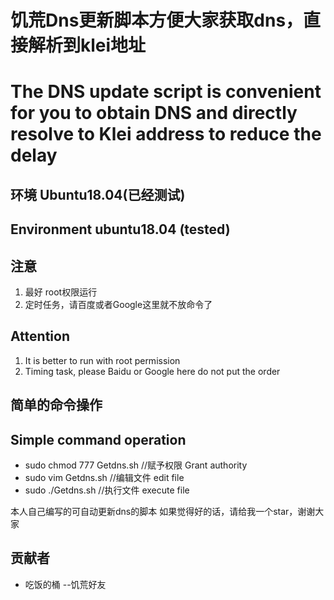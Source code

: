 # 饥荒Dns更新脚本方便大家获取dns，直接解析到klei地址
# The DNS update script is convenient for you to obtain DNS and directly resolve to Klei address to reduce the delay

## 环境 Ubuntu18.04(已经测试)
## Environment ubuntu18.04 (tested)

## 注意
1. 最好 root权限运行
2. 定时任务，请百度或者Google这里就不放命令了

## Attention
1. It is better to run with root permission
2. Timing task, please Baidu or Google here do not put the order

## 简单的命令操作
## Simple command operation
- sudo chmod 777 Getdns.sh  //赋予权限 Grant authority
- sudo vim Getdns.sh  //编辑文件 edit file
- sudo ./Getdns.sh //执行文件 execute file

本人自己编写的可自动更新dns的脚本
如果觉得好的话，请给我一个star，谢谢大家

## 贡献者
- 吃饭的桶 --饥荒好友
